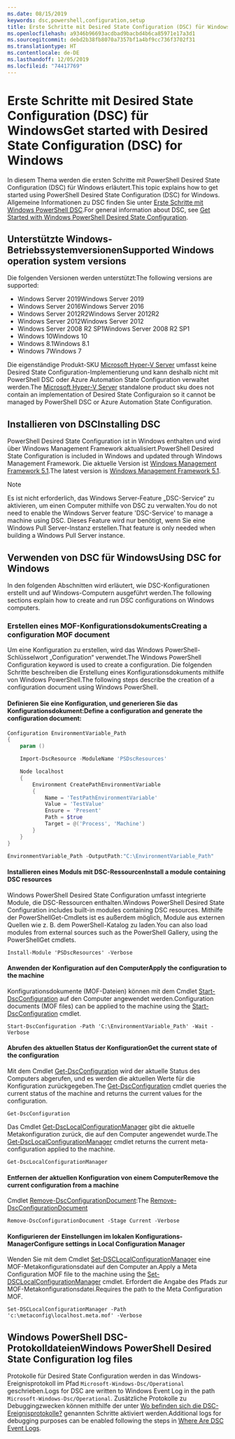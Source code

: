 ```yaml
---
ms.date: 08/15/2019
keywords: dsc,powershell,configuration,setup
title: Erste Schritte mit Desired State Configuration (DSC) für Windows
ms.openlocfilehash: a9346b96693acdbad9bacbd4b6ca85971e17a3d1
ms.sourcegitcommit: debd2b38fb8070a7357bf1a4bf9cc736f3702f31
ms.translationtype: HT
ms.contentlocale: de-DE
ms.lasthandoff: 12/05/2019
ms.locfileid: "74417769"
---
```

# <a name="get-started-with-desired-state-configuration-dsc-for-windows"></a><span data-ttu-id="cc90e-103">Erste Schritte mit Desired State Configuration (DSC) für Windows</span><span class="sxs-lookup"><span data-stu-id="cc90e-103">Get started with Desired State Configuration (DSC) for Windows</span></span>

<span data-ttu-id="cc90e-104">In diesem Thema werden die ersten Schritte mit PowerShell Desired State Configuration (DSC) für Windows erläutert.</span><span class="sxs-lookup"><span data-stu-id="cc90e-104">This topic explains how to get started using PowerShell Desired State Configuration (DSC) for Windows.</span></span>
<span data-ttu-id="cc90e-105">Allgemeine Informationen zu DSC finden Sie unter [Erste Schritte mit Windows PowerShell DSC](../overview/overview.md).</span><span class="sxs-lookup"><span data-stu-id="cc90e-105">For general information about DSC, see [Get Started with Windows PowerShell Desired State Configuration](../overview/overview.md).</span></span>

## <a name="supported-windows-operation-system-versions"></a><span data-ttu-id="cc90e-106">Unterstützte Windows-Betriebssystemversionen</span><span class="sxs-lookup"><span data-stu-id="cc90e-106">Supported Windows operation system versions</span></span>

<span data-ttu-id="cc90e-107">Die folgenden Versionen werden unterstützt:</span><span class="sxs-lookup"><span data-stu-id="cc90e-107">The following versions are supported:</span></span>

- <span data-ttu-id="cc90e-108">Windows Server 2019</span><span class="sxs-lookup"><span data-stu-id="cc90e-108">Windows Server 2019</span></span>
- <span data-ttu-id="cc90e-109">Windows Server 2016</span><span class="sxs-lookup"><span data-stu-id="cc90e-109">Windows Server 2016</span></span>
- <span data-ttu-id="cc90e-110">Windows Server 2012R2</span><span class="sxs-lookup"><span data-stu-id="cc90e-110">Windows Server 2012R2</span></span>
- <span data-ttu-id="cc90e-111">Windows Server 2012</span><span class="sxs-lookup"><span data-stu-id="cc90e-111">Windows Server 2012</span></span>
- <span data-ttu-id="cc90e-112">Windows Server 2008 R2 SP1</span><span class="sxs-lookup"><span data-stu-id="cc90e-112">Windows Server 2008 R2 SP1</span></span>
- <span data-ttu-id="cc90e-113">Windows 10</span><span class="sxs-lookup"><span data-stu-id="cc90e-113">Windows 10</span></span>
- <span data-ttu-id="cc90e-114">Windows 8.1</span><span class="sxs-lookup"><span data-stu-id="cc90e-114">Windows 8.1</span></span>
- <span data-ttu-id="cc90e-115">Windows 7</span><span class="sxs-lookup"><span data-stu-id="cc90e-115">Windows 7</span></span>

<span data-ttu-id="cc90e-116">Die eigenständige Produkt-SKU [Microsoft Hyper-V Server](/windows-server/virtualization/hyper-v/hyper-v-server-2016) umfasst keine Desired State Configuration-Implementierung und kann deshalb nicht mit PowerShell DSC oder Azure Automation State Configuration verwaltet werden.</span><span class="sxs-lookup"><span data-stu-id="cc90e-116">The [Microsoft Hyper-V Server](/windows-server/virtualization/hyper-v/hyper-v-server-2016) standalone product sku does not contain an implementation of Desired State Configuraion so it cannot be managed by PowerShell DSC or Azure Automation State Configuration.</span></span>

## <a name="installing-dsc"></a><span data-ttu-id="cc90e-117">Installieren von DSC</span><span class="sxs-lookup"><span data-stu-id="cc90e-117">Installing DSC</span></span>

<span data-ttu-id="cc90e-118">PowerShell Desired State Configuration ist in Windows enthalten und wird über Windows Management Framework aktualisiert.</span><span class="sxs-lookup"><span data-stu-id="cc90e-118">PowerShell Desired State Configuration is included in Windows and updated through Windows Management Framework.</span></span>
<span data-ttu-id="cc90e-119">Die aktuelle Version ist [Windows Management Framework 5.1](https://www.microsoft.com/en-us/download/details.aspx?id=54616).</span><span class="sxs-lookup"><span data-stu-id="cc90e-119">The latest version is [Windows Management Framework 5.1](https://www.microsoft.com/en-us/download/details.aspx?id=54616).</span></span>

> [!NOTE]
> <span data-ttu-id="cc90e-120">Es ist nicht erforderlich, das Windows Server-Feature „DSC-Service“ zu aktivieren, um einen Computer mithilfe von DSC zu verwalten.</span><span class="sxs-lookup"><span data-stu-id="cc90e-120">You do not need to enable the Windows Server feature 'DSC-Service' to manage a machine using DSC.</span></span>
> <span data-ttu-id="cc90e-121">Dieses Feature wird nur benötigt, wenn Sie eine Windows Pull Server-Instanz erstellen.</span><span class="sxs-lookup"><span data-stu-id="cc90e-121">That feature is only needed when building a Windows Pull Server instance.</span></span>

## <a name="using-dsc-for-windows"></a><span data-ttu-id="cc90e-122">Verwenden von DSC für Windows</span><span class="sxs-lookup"><span data-stu-id="cc90e-122">Using DSC for Windows</span></span>

<span data-ttu-id="cc90e-123">In den folgenden Abschnitten wird erläutert, wie DSC-Konfigurationen erstellt und auf Windows-Computern ausgeführt werden.</span><span class="sxs-lookup"><span data-stu-id="cc90e-123">The following sections explain how to create and run DSC configurations on Windows computers.</span></span>

### <a name="creating-a-configuration-mof-document"></a><span data-ttu-id="cc90e-124">Erstellen eines MOF-Konfigurationsdokuments</span><span class="sxs-lookup"><span data-stu-id="cc90e-124">Creating a configuration MOF document</span></span>

<span data-ttu-id="cc90e-125">Um eine Konfiguration zu erstellen, wird das Windows PowerShell-Schlüsselwort „Configuration“ verwendet.</span><span class="sxs-lookup"><span data-stu-id="cc90e-125">The Windows PowerShell Configuration keyword is used to create a configuration.</span></span>
<span data-ttu-id="cc90e-126">Die folgenden Schritte beschreiben die Erstellung eines Konfigurationsdokuments mithilfe von Windows PowerShell.</span><span class="sxs-lookup"><span data-stu-id="cc90e-126">The following steps describe the creation of a configuration document using Windows PowerShell.</span></span>

#### <a name="define-a-configuration-and-generate-the-configuration-document"></a><span data-ttu-id="cc90e-127">Definieren Sie eine Konfiguration, und generieren Sie das Konfigurationsdokument:</span><span class="sxs-lookup"><span data-stu-id="cc90e-127">Define a configuration and generate the configuration document:</span></span>

```powershell
Configuration EnvironmentVariable_Path
{
    param ()

    Import-DscResource -ModuleName 'PSDscResources'

    Node localhost
    {
        Environment CreatePathEnvironmentVariable
        {
            Name = 'TestPathEnvironmentVariable'
            Value = 'TestValue'
            Ensure = 'Present'
            Path = $true
            Target = @('Process', 'Machine')
        }
    }
}

EnvironmentVariable_Path -OutputPath:"C:\EnvironmentVariable_Path"
```
#### <a name="install-a-module-containing-dsc-resources"></a><span data-ttu-id="cc90e-128">Installieren eines Moduls mit DSC-Ressourcen</span><span class="sxs-lookup"><span data-stu-id="cc90e-128">Install a module containing DSC resources</span></span>

<span data-ttu-id="cc90e-129">Windows PowerShell Desired State Configuration umfasst integrierte Module, die DSC-Ressourcen enthalten.</span><span class="sxs-lookup"><span data-stu-id="cc90e-129">Windows PowerShell Desired State Configuration includes built-in modules containing DSC resources.</span></span>
<span data-ttu-id="cc90e-130">Mithilfe der PowerShellGet-Cmdlets ist es außerdem möglich, Module aus externen Quellen wie z. B. dem PowerShell-Katalog zu laden.</span><span class="sxs-lookup"><span data-stu-id="cc90e-130">You can also load modules from external sources such as the PowerShell Gallery, using the PowerShellGet cmdlets.</span></span>

`Install-Module 'PSDscResources' -Verbose`

#### <a name="apply-the-configuration-to-the-machine"></a><span data-ttu-id="cc90e-131">Anwenden der Konfiguration auf den Computer</span><span class="sxs-lookup"><span data-stu-id="cc90e-131">Apply the configuration to the machine</span></span>

<span data-ttu-id="cc90e-132">Konfigurationsdokumente (MOF-Dateien) können mit dem Cmdlet [Start-DscConfiguration](/powershell/module/psdesiredstateconfiguration/start-dscconfiguration) auf den Computer angewendet werden.</span><span class="sxs-lookup"><span data-stu-id="cc90e-132">Configuration documents (MOF files) can be applied to the machine using the [Start-DscConfiguration](/powershell/module/psdesiredstateconfiguration/start-dscconfiguration) cmdlet.</span></span>

`Start-DscConfiguration -Path 'C:\EnvironmentVariable_Path' -Wait -Verbose`

#### <a name="get-the-current-state-of-the-configuration"></a><span data-ttu-id="cc90e-133">Abrufen des aktuellen Status der Konfiguration</span><span class="sxs-lookup"><span data-stu-id="cc90e-133">Get the current state of the configuration</span></span>

<span data-ttu-id="cc90e-134">Mit dem Cmdlet [Get-DscConfiguration](/powershell/module/psdesiredstateconfiguration/get-dscconfiguration) wird der aktuelle Status des Computers abgerufen, und es werden die aktuellen Werte für die Konfiguration zurückgegeben.</span><span class="sxs-lookup"><span data-stu-id="cc90e-134">The [Get-DscConfiguration](/powershell/module/psdesiredstateconfiguration/get-dscconfiguration) cmdlet queries the current status of the machine and returns the current values for the configuration.</span></span>

`Get-DscConfiguration`

<span data-ttu-id="cc90e-135">Das Cmdlet [Get-DscLocalConfigurationManager](/powershell/module/psdesiredstateconfiguration/get-dscLocalConfigurationManager) gibt die aktuelle Metakonfiguration zurück, die auf den Computer angewendet wurde.</span><span class="sxs-lookup"><span data-stu-id="cc90e-135">The [Get-DscLocalConfigurationManager](/powershell/module/psdesiredstateconfiguration/get-dscLocalConfigurationManager) cmdlet returns the current meta-configuration applied to the machine.</span></span>

`Get-DscLocalConfigurationManager`

#### <a name="remove-the-current-configuration-from-a-machine"></a><span data-ttu-id="cc90e-136">Entfernen der aktuellen Konfiguration von einem Computer</span><span class="sxs-lookup"><span data-stu-id="cc90e-136">Remove the current configuration from a machine</span></span>

<span data-ttu-id="cc90e-137">Cmdlet [Remove-DscConfigurationDocument](/powershell/module/psdesiredstateconfiguration/remove-dscconfigurationdocument):</span><span class="sxs-lookup"><span data-stu-id="cc90e-137">The [Remove-DscConfigurationDocument](/powershell/module/psdesiredstateconfiguration/remove-dscconfigurationdocument)</span></span>

`Remove-DscConfigurationDocument -Stage Current -Verbose`

#### <a name="configure-settings-in-local-configuration-manager"></a><span data-ttu-id="cc90e-138">Konfigurieren der Einstellungen im lokalen Konfigurations-Manager</span><span class="sxs-lookup"><span data-stu-id="cc90e-138">Configure settings in Local Configuration Manager</span></span>

<span data-ttu-id="cc90e-139">Wenden Sie mit dem Cmdlet [Set-DSCLocalConfigurationManager](/powershell/module/PSDesiredStateConfiguration/Set-DscLocalConfigurationManager) eine MOF-Metakonfigurationsdatei auf den Computer an.</span><span class="sxs-lookup"><span data-stu-id="cc90e-139">Apply a Meta Configuration MOF file to the machine using the [Set-DSCLocalConfigurationManager](/powershell/module/PSDesiredStateConfiguration/Set-DscLocalConfigurationManager) cmdlet.</span></span>
<span data-ttu-id="cc90e-140">Erfordert die Angabe des Pfads zur MOF-Metakonfigurationsdatei.</span><span class="sxs-lookup"><span data-stu-id="cc90e-140">Requires the path to the Meta Configuration MOF.</span></span>

`Set-DSCLocalConfigurationManager -Path 'c:\metaconfig\localhost.meta.mof' -Verbose`

## <a name="windows-powershell-desired-state-configuration-log-files"></a><span data-ttu-id="cc90e-141">Windows PowerShell DSC-Protokolldateien</span><span class="sxs-lookup"><span data-stu-id="cc90e-141">Windows PowerShell Desired State Configuration log files</span></span>

<span data-ttu-id="cc90e-142">Protokolle für Desired State Configuration werden in das Windows-Ereignisprotokoll im Pfad `Microsoft-Windows-Dsc/Operational` geschrieben.</span><span class="sxs-lookup"><span data-stu-id="cc90e-142">Logs for DSC are written to Windows Event Log in the path `Microsoft-Windows-Dsc/Operational`.</span></span>
<span data-ttu-id="cc90e-143">Zusätzliche Protokolle zu Debuggingzwecken können mithilfe der unter [Wo befinden sich die DSC-Ereignisprotokolle?](/powershell/scripting/dsc/troubleshooting/troubleshooting#where-are-dsc-event-logs) genannten Schritte aktiviert werden.</span><span class="sxs-lookup"><span data-stu-id="cc90e-143">Additional logs for debugging purposes can be enabled following the steps in [Where Are DSC Event Logs](/powershell/scripting/dsc/troubleshooting/troubleshooting#where-are-dsc-event-logs).</span></span>
